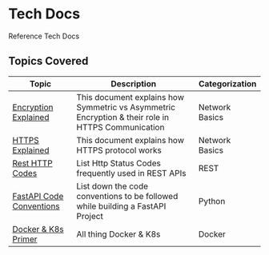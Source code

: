 # Tech Docs

Reference Tech Docs

## Topics Covered

| Topic                    | Description                                                                    | Categorization |
|--------------------------|--------------------------------------------------------------------------------|----------------|
| [Encryption Explained](./docs/network-basics/Encryption.md)          | This document explains how Symmetric vs Asymmetric Encryption & their role in HTTPS Communication                                | Network Basics |
| [HTTPS Explained](./docs/network-basics/HttpsExplained.md)          | This document explains how HTTPS protocol works                                | Network Basics |
| [Rest HTTP Codes](./docs/network-basics/HttpStatusCodes.md)          | List Http Status Codes frequently used in REST APIs                            | REST           |
| [FastAPI Code Conventions](./docs/fastapi/NamingConventions.md) | List down the code conventions to be followed while building a FastAPI Project | Python         |
| [Docker & K8s Primer](./docs/k8s/README.md) | All thing Docker & K8s | Docker         |

